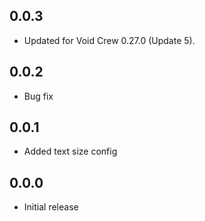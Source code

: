 ## 0.0.3
- Updated for Void Crew 0.27.0 (Update 5).

## 0.0.2
- Bug fix

## 0.0.1
- Added text size config

## 0.0.0
- Initial release
